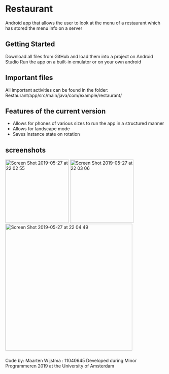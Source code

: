 # Restaurant

Android app that allows the user to look at the menu of a restaurant which has stored the menu info on a server

## Getting Started

Download all files from GitHub and load them into a project on Android Studio
Run the app on a built-in emulator or on your own android

## Important files
All important activities can be found in the folder:
Restaurant/app/src/main/java/com/example/restaurant/

## Features of the current version

- Allows for phones of various sizes to run the app in a structured manner
- Allows for landscape mode
- Saves instance state on rotation

## screenshots
<img width="200" alt="Screen Shot 2019-05-27 at 22 02 55" src="https://user-images.githubusercontent.com/47351811/58439824-9f91cd00-80d6-11e9-854e-506f43f0e3b2.png">
<img width="200" alt="Screen Shot 2019-05-27 at 22 03 06" src="https://user-images.githubusercontent.com/47351811/58439825-a0c2fa00-80d6-11e9-97c4-932878567e9a.png">
<img width="400" alt="Screen Shot 2019-05-27 at 22 04 49" src="https://user-images.githubusercontent.com/47351811/58439827-a1f42700-80d6-11e9-8d83-ca3a3e3018bc.png">

###
Code by: Maarten Wijstma : 11040645
Developed during Minor Programmeren 2019 at the University of Amsterdam

